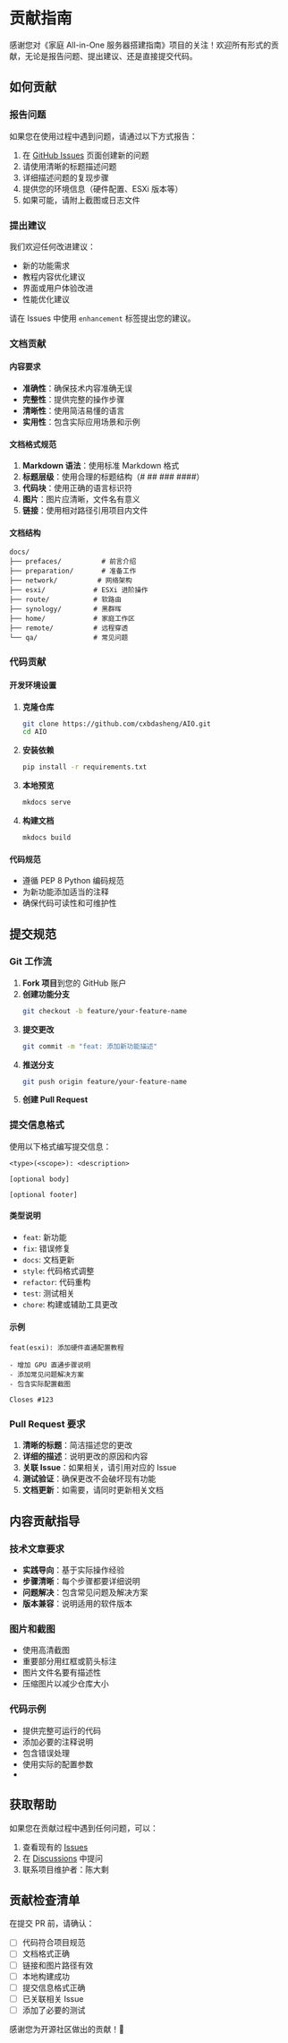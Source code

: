 #  贡献指南

感谢您对《家庭 All-in-One 服务器搭建指南》项目的关注！欢迎所有形式的贡献，无论是报告问题、提出建议、还是直接提交代码。

##  如何贡献

###  报告问题

如果您在使用过程中遇到问题，请通过以下方式报告：

1. 在 [GitHub Issues](https://github.com/cxbdasheng/AIO/issues) 页面创建新的问题
2. 请使用清晰的标题描述问题
3. 详细描述问题的复现步骤
4. 提供您的环境信息（硬件配置、ESXi 版本等）
5. 如果可能，请附上截图或日志文件

###  提出建议

我们欢迎任何改进建议：

- 新的功能需求
- 教程内容优化建议
- 界面或用户体验改进
- 性能优化建议

请在 Issues 中使用 `enhancement` 标签提出您的建议。

### 文档贡献

#### 内容要求

- **准确性**：确保技术内容准确无误
- **完整性**：提供完整的操作步骤
- **清晰性**：使用简洁易懂的语言
- **实用性**：包含实际应用场景和示例

#### 文档格式规范

1. **Markdown 语法**：使用标准 Markdown 格式
2. **标题层级**：使用合理的标题结构（# ## ### ####）
3. **代码块**：使用正确的语言标识符
4. **图片**：图片应清晰，文件名有意义
5. **链接**：使用相对路径引用项目内文件

#### 文档结构

```
docs/
├── prefaces/          # 前言介绍
├── preparation/       # 准备工作
├── network/          # 网络架构
├── esxi/            # ESXi 进阶操作
├── route/           # 软路由
├── synology/        # 黑群晖
├── home/            # 家庭工作区
├── remote/          # 远程穿透
└── qa/              # 常见问题
```

### 代码贡献

#### 开发环境设置

1. **克隆仓库**
   ```bash
   git clone https://github.com/cxbdasheng/AIO.git
   cd AIO
   ```

2. **安装依赖**
   ```bash
   pip install -r requirements.txt
   ```

3. **本地预览**
   ```bash
   mkdocs serve
   ```

4. **构建文档**
   ```bash
   mkdocs build
   ```

#### 代码规范

- 遵循 PEP 8 Python 编码规范
- 为新功能添加适当的注释
- 确保代码可读性和可维护性

##  提交规范

### Git 工作流

1. **Fork 项目**到您的 GitHub 账户
2. **创建功能分支**
   ```bash
   git checkout -b feature/your-feature-name
   ```
3. **提交更改**
   ```bash
   git commit -m "feat: 添加新功能描述"
   ```
4. **推送分支**
   ```bash
   git push origin feature/your-feature-name
   ```
5. **创建 Pull Request**

### 提交信息格式

使用以下格式编写提交信息：

```
<type>(<scope>): <description>

[optional body]

[optional footer]
```

#### 类型说明

- `feat`: 新功能
- `fix`: 错误修复
- `docs`: 文档更新
- `style`: 代码格式调整
- `refactor`: 代码重构
- `test`: 测试相关
- `chore`: 构建或辅助工具更改

#### 示例

```
feat(esxi): 添加硬件直通配置教程

- 增加 GPU 直通步骤说明
- 添加常见问题解决方案
- 包含实际配置截图

Closes #123
```

### Pull Request 要求

1. **清晰的标题**：简洁描述您的更改
2. **详细的描述**：说明更改的原因和内容
3. **关联 Issue**：如果相关，请引用对应的 Issue
4. **测试验证**：确保更改不会破坏现有功能
5. **文档更新**：如需要，请同时更新相关文档

##  内容贡献指导

### 技术文章要求

- **实践导向**：基于实际操作经验
- **步骤清晰**：每个步骤都要详细说明
- **问题解决**：包含常见问题及解决方案
- **版本兼容**：说明适用的软件版本

### 图片和截图

- 使用高清截图
- 重要部分用红框或箭头标注
- 图片文件名要有描述性
- 压缩图片以减少仓库大小

### 代码示例

- 提供完整可运行的代码
- 添加必要的注释说明
- 包含错误处理
- 使用实际的配置参数
- 
##  获取帮助

如果您在贡献过程中遇到任何问题，可以：

1. 查看现有的 [Issues](https://github.com/cxbdasheng/AIO/issues)
2. 在 [Discussions](https://github.com/cxbdasheng/AIO/discussions) 中提问
3. 联系项目维护者：陈大剩

##  贡献检查清单

在提交 PR 前，请确认：

- [ ] 代码符合项目规范
- [ ] 文档格式正确
- [ ] 链接和图片路径有效
- [ ] 本地构建成功
- [ ] 提交信息格式正确
- [ ] 已关联相关 Issue
- [ ] 添加了必要的测试

感谢您为开源社区做出的贡献！🎉